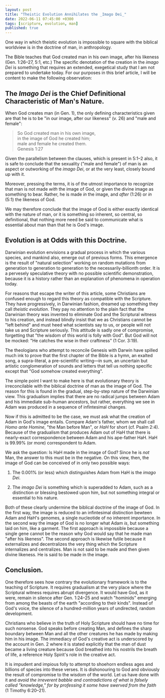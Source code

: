 ```yaml
---
layout: post
title: "Theistic Evolution Annihilates the _Imago Dei_"
date: 2022-06-11 07:45:00 +0300
tags: [scripture, evolution, man]
published: true
---
```


One way in which theistic evolution is impossible to square with the biblical worldview is in the
doctrine of man, in anthropology. 

The Bible teaches that God created man in his own image, after his likeness (Gen. 1:26–27, 5:1,
etc.) The specific denotation of the creation in the _imago Dei_ is something that requires an
extended, exegetical study that I am not prepared to undertake today. For our purposes in this
brief article, I will be content to make the following observation:

## The _Imago Dei_ is the Chief Definitional Characteristic of Man's Nature.

When God creates man (in Gen. 1), the only defining characteristics given are
that he is to be "in our image, after our likeness" (v.&nbsp;26) and "male and female":

> So God created man in his own image,  
> in the image of God he created him;  
> male and female he created them.  
> Genesis 1:27

Given the parallelism between the clauses, which is present in 5:1–2 also, it is safe to conclude
that the sexuality ("male and female") of man is an aspect or outworking of the _imago Dei_, or at
the very least, closely bound up with it.

Moreover, pressing the terms, it is of the utmost importance to recognize that man is not made
_with_ the image of God, or given the divine image as something to bear. Rather, he is made _in_ the
image, and _after_ (1:26) or _in_ (5:1) the likeness of God.

We may therefore conclude that the image of God is either exactly identical with the nature of man,
or it is something so inherent, so central, so definitional, that nothing more need be said to
communicate what is essential about man than that he is God's image.

## Evolution is at Odds with this Doctrine.

Darwinian evolution envisions a gradual process in which the various species, and mankind also,
emerge out of previous forms. This emergence is the result of "natural selection" working on random
mutations from generation to generation to generation to the necessarily-billionth order. It is a
pervesely speculative theory with no possible scientific demonstration, because it is a history
rather than an explanation of phenomena in operation today.

For reasons that escape the writer of this article, some Christians are confused enough to regard
this theory as compatible with the Scripture. They have progressively, in Darwinian fashion,
dreamed up something they call _theistic evolution_. They pay no attention to the plain fact that
the Darwinian theory was invented to eliminate God and the Scriptural witness to his creation, and
instead blindly insist that we as Christians cannot be "left behind" and must heed what scientists
say to us, or people will not take us and Scripture seriously. This attitude is sadly one of
compromise, forgetting that "the wisdom of this world is folly with God". But God will not be
mocked: "He catches the wise in their craftiness" (1 Cor. 3:19).

The theologians who attempt to reconcile Genesis with Darwin have spilled much ink to prove that
the first chapter of the Bible is a hymn, an exalted song, a supra-literal, a pre-scientific
writing—in sum, an uncertain but artistic conglomeration of sounds and letters that tell us nothing
specific except that "God somehow created everything".

The simple point I want to make here is that evolutionary theory is irreconcilable with the biblical
doctrine of man as the image of God. The reason for this is found in the gradual, step-by-step
nature of the Darwinian view. This gradualism implies that there are no radical jumps between Adam
and his immediate sub-human ancestors, but rather, everything we see in Adam was produced in a
sequence of infintesimal changes.

Now if this is admitted to be the case, we must ask what the creation of Adam in God's image
entails. Compare Adam's father, whom we shall call _Homo ante Homine_, "the Man before Man", or
_HaH_ for short (cf. Psalm 2:4).
Because of the gradualism that produces Adam out of HaH that there is nearly-exact correspondence
between Adam and his ape-father HaH. HaH is 99.99% (or more) correspondent to Adam.

We ask the question: Is HaH made in the image of God? Since he is _not_ Man, the answer
to this must be in the negative. On this view, then, the image of God can be conceived of in only
two possible ways:

1. The 0.001% (or less) which distinguishes Adam from HaH is the _imago Dei_.

2. The _imago Dei_ is something which is superadded to Adam, such as a distinction or blessing
   bestowed upon him, but not something integral or essential to his nature.

Both of these clearly undermine the biblical doctrine of the image of God. In the first way, the
image is reduced to an infintesimal distinction bewteen Adam and HaH's genomes, a single nucleotide
of no inherent importance. In the second way the image of God is no longer what Adam _is_, but
something laid on him, like a garment.
The first approach is impossible because a single gene cannot be the reason why God would say that
he made man "after his likeness".
The second approach is likewise futile because it externalizes and decentralizes the very thing
which the Scripture internalizes and centralizes. Man is not said to be made and then given divine
likeness. He is said to be made in the image.

## Conclusion.

One therefore sees how contrary the evolutionary framework is to the teaching of Scripture. It
requires gradualism at the very place where the Scriptural witness requires abrupt divergence. It
would have God, as it were, remain in silence after Gen. 1:24–25 and watch "hominids" emerging from
among the beasts of the earth "according to their kinds". Instead of God's voice, the silence of a
hundred-million years of undirected, random development.

Christians who believe in the truth of Holy Scripture should have no time for such nonsense. God
speaks before creating Man, and defines the sharp boundary between Man and all the other creatures
he has made by making him in his image. The immediacy of God's creative act is underscored by the
account in Gen. 2 where it is stated explicitly that the man of dust became a living creature
because God breathed into his nostrils the breath of life, a reference Holy Spirit's role in the
creative act. 

It is impudent and impious folly to attempt to shoehorn endless ages and billions of species into
these verses. It is dishonouring to God and obviously the result of compromise to the wisdom of the
world. Let us have done with it and _avoid the irreverent babble and contradictions of what is
falsely called "knowledge," for by professing it some have swerved from the faith_ (1 Timothy
6:20–21).
